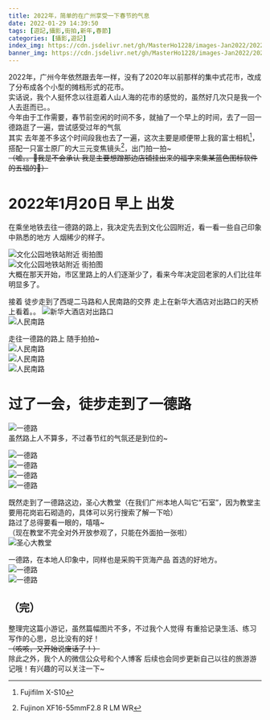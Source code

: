 ```yaml
---
title: 2022年，简单的在广州享受一下春节的气息
date: 2022-01-29 14:39:50
tags: [遊記,攝影,街拍,新年,春節]
categories: [攝影,遊記]
index_img: https://cdn.jsdelivr.net/gh/MasterHo1228/images-Jan2022/20220120-DSCF4727.jpg
banner_img: https://cdn.jsdelivr.net/gh/MasterHo1228/images-Jan2022/20220120-DSCF4727.jpg
---
```

2022年，广州今年依然跟去年一样，没有了2020年以前那样的集中式花市，改成了分布成各个小型的摊档形式的花市。  
实话说，我个人挺怀念以往逛着人山人海的花市的感觉的，虽然好几次只是我一个人去逛而已。。  
今年由于工作需要，春节前空闲的时间不多，就抽了一个早上的时间，去了一回一德路逛了一遍，尝试感受过年的气氛  
其实 去年差不多这个时间段我也去了一遍，这次主要是顺便带上我的富士相机[^Camera]，搭配一只富士原厂的大三元变焦镜头[^Lens]，出门拍一拍~   
~~（嘘。。🤫我是不会承认 我是主要想蹭那边店铺挂出来的福字来集某蓝色图标软件的五福的🌚）~~  

# 2022年1月20日 早上 出发
在乘坐地铁去往一德路的路上，我决定先去到文化公园附近，看一看一些自己印象中熟悉的地方 人烟稀少的样子。

![文化公园地铁站附近 街拍图](https://cdn.jsdelivr.net/gh/MasterHo1228/images-Jan2022/20220120-DSCF4708.jpg "文化公园地铁站附近 街拍 拉着纸皮箱的人")  
![文化公园地铁站附近 街拍图](https://cdn.jsdelivr.net/gh/MasterHo1228/images-Jan2022/20220120-DSCF4709.jpg "文化公园地铁站附近 街拍 斑马线上")  
大概在那天开始，市区里路上的人们逐渐少了，看来今年决定回老家的人们比往年明显多了。  
  
接着 徒步走到了西堤二马路和人民南路的交界 走上在新华大酒店对出路口的天桥上看着。。
![新华大酒店对出路口](https://cdn.jsdelivr.net/gh/MasterHo1228/images-Jan2022/20220120-DSCF4710.jpg "在新华大酒店对出路口的天桥上看着稀疏的车流")  
![人民南路](https://cdn.jsdelivr.net/gh/MasterHo1228/images-Jan2022/20220120-DSCF4712.jpg "人民南路 稀疏的车流")  
  
走往一德路的路上 随手拍拍~  
![人民南路](https://cdn.jsdelivr.net/gh/MasterHo1228/images-Jan2022/20220120-DSCF4716.jpg "人民南路车站")  
![人民南路](https://cdn.jsdelivr.net/gh/MasterHo1228/images-Jan2022/20220120-DSCF4719.jpg "人民南路车站旁边 被商店随便安放的人模")  
![人民南路](https://cdn.jsdelivr.net/gh/MasterHo1228/images-Jan2022/20220120-DSCF4722.jpg "停在路边的一排电动车")  
  
# 过了一会，徒步走到了一德路  
![一德路](https://cdn.jsdelivr.net/gh/MasterHo1228/images-Jan2022/20220120-DSCF4727.jpg "一德西公交车站旁")  
虽然路上人不算多，不过春节红的气氛还是到位的~  
  

![一德路](https://cdn.jsdelivr.net/gh/MasterHo1228/images-Jan2022/20220120-DSCF4724.jpg "挂满春联福字的商铺")  
![一德路](https://cdn.jsdelivr.net/gh/MasterHo1228/images-Jan2022/20220120-DSCF4731.jpg "在选购春联的路人")  
![一德路](https://cdn.jsdelivr.net/gh/MasterHo1228/images-Jan2022/20220120-DSCF4738.jpg "在选购春联的路人")  
![一德路](https://cdn.jsdelivr.net/gh/MasterHo1228/images-Jan2022/20220120-DSCF4734.jpg "挂满春联的店铺里面")  
  
既然走到了一德路这边，圣心大教堂（在我们广州本地人叫它“石室”，因为教堂主要用花岗岩石砌造的，具体可以另行搜索了解一下哈）  
路过了总得要看一眼的，嘻嘻~  
（现在教堂不完全对外开放参观了，只能在外面拍一张啦）  
![圣心大教堂](https://cdn.jsdelivr.net/gh/MasterHo1228/images-Jan2022/20220120-DSCF4744.jpg "熟悉的圣心大教堂")  
  
一德路，在本地人印象中，同样也是采购干货海产品 首选的好地方。  
![一德路](https://cdn.jsdelivr.net/gh/MasterHo1228/images-Jan2022/20220120-DSCF4739.jpg "选购干货的人们")  
![一德路](https://cdn.jsdelivr.net/gh/MasterHo1228/images-Jan2022/20220120-DSCF4743.jpg "忙里偷闲 出店外吃点花生")  

（完）  
---  
整理完这篇小游记，虽然篇幅图片不多，不过我个人觉得 有重拾记录生活、练习写作的心思，总比没有的好！  
~~（咳咳，又开始说废话了！）~~  
除此之外，我个人的微信公众号和个人博客 后续也会同步更新自己以往的旅游游记哦！有兴趣的可以关注一下~  
  
[^Camera]: Fujifilm X-S10  
[^Lens]: Fujinon XF16-55mmF2.8 R LM WR